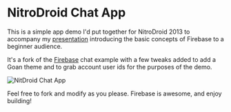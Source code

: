 # NitroDroid Chat App

This is a simple app demo I'd put together for NitroDroid 2013 to accompany my [presentation](//slid.es/arg0s/realtime-android-apps) introducing the basic concepts of Firebase to a beginner audience.

It's a fork of the [Firebase](https://www.firebase.com) chat example with a few tweaks added to add a Goan theme and to grab account user ids for the purposes of the demo.

![NitDroid Chat App](https://s3.amazonaws.com/media-p.slid.es/uploads/arg0s/images/127717/Screenshot_2013-10-23-17-01-49.png)

Feel free to fork and modify as you please. Firebase is awesome, and enjoy building!
